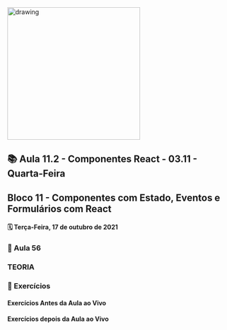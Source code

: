 <img src="https://user-images.githubusercontent.com/87394535/129942939-007fc304-2ac0-431d-b018-685951e5750f.png" alt="drawing" width="300"/>

## 📚 Aula  11.2 - Componentes React - 03.11 - Quarta-Feira

## Bloco 11 - Componentes com Estado, Eventos e Formulários com React

#### 🗓️ Terça-Feira, 17 de outubro de 2021

### 📖 Aula 56

### TEORIA


### 📓 Exercícios

#### Exercícios Antes da Aula ao Vivo

#### Exercícios depois da Aula ao Vivo

